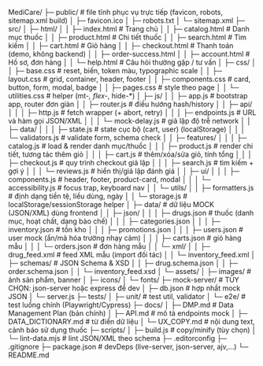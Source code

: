 MediCare/
├─ public/                       # file tĩnh phục vụ trực tiếp (favicon, robots, sitemap.xml build)
│  ├─ favicon.ico
│  ├─ robots.txt
│  └─ sitemap.xml
├─ src/
│  ├─ html/
│  │  ├─ index.html             # Trang chủ
│  │  ├─ catalog.html           # Danh mục thuốc
│  │  ├─ product.html           # Chi tiết thuốc
│  │  ├─ search.html            # Tìm kiếm
│  │  ├─ cart.html              # Giỏ hàng
│  │  ├─ checkout.html          # Thanh toán (demo, không backend)
│  │  ├─ order-success.html
│  │  ├─ account.html           # Hồ sơ, đơn hàng
│  │  └─ help.html              # Câu hỏi thường gặp / tư vấn
│  ├─ css/
│  │  ├─ base.css               # reset, biến, token màu, typographic scale
│  │  ├─ layout.css             # grid, container, header, footer
│  │  ├─ components.css         # card, button, form, modal, badge
│  │  ├─ pages.css              # style theo page
│  │  └─ utilities.css          # helper (mt-*, flex-*, hide-*)
│  ├─ js/
│  │  ├─ app.js                 # bootstrap app, router đơn giản
│  │  ├─ router.js              # điều hướng hash/history
│  │  ├─ api/
│  │  │  ├─ http.js            # fetch wrapper (+ abort, retry)
│  │  │  ├─ endpoints.js       # URL và hàm gọi JSON/XML
│  │  │  └─ mock-delay.js      # giả lập độ trễ network
│  │  ├─ data/
│  │  │  ├─ state.js           # state cục bộ (cart, user) (localStorage)
│  │  │  └─ validators.js      # validate form, schema check
│  │  ├─ features/
│  │  │  ├─ catalog.js         # load & render danh mục/thuốc
│  │  │  ├─ product.js         # render chi tiết, tương tác thêm giỏ
│  │  │  ├─ cart.js            # thêm/xóa/sửa giỏ, tính tổng
│  │  │  ├─ checkout.js        # quy trình checkout giả lập
│  │  │  ├─ search.js          # tìm kiếm + gợi ý
│  │  │  └─ reviews.js         # hiển thị/giả lập đánh giá
│  │  ├─ ui/
│  │  │  ├─ components.js      # header, footer, product-card, modal
│  │  │  └─ accessibility.js   # focus trap, keyboard nav
│  │  └─ utils/
│  │     ├─ formatters.js      # định dạng tiền tệ, liều dùng, ngày
│  │     └─ storage.js         # localStorage/sessionStorage helper
│  ├─ data/                     # dữ liệu MOCK (JSON/XML) dùng frontend
│  │  ├─ json/
│  │  │  ├─ drugs.json         # thuốc (danh mục, hoạt chất, dạng bào chế)
│  │  │  ├─ categories.json
│  │  │  ├─ inventory.json     # tồn kho
│  │  │  ├─ promotions.json
│  │  │  ├─ users.json         # user mock (ẩn/mã hóa trường nhạy cảm)
│  │  │  ├─ carts.json         # giỏ hàng mẫu
│  │  │  └─ orders.json        # đơn hàng mẫu
│  │  └─ xml/
│  │     ├─ drug_feed.xml      # feed XML mẫu (import đối tác)
│  │     └─ inventory_feed.xml
│  ├─ schemas/                  # JSON Schema & XSD
│  │  ├─ drug.schema.json
│  │  ├─ order.schema.json
│  │  └─ inventory_feed.xsd
│  └─ assets/
│     ├─ images/               # ảnh sản phẩm, banner
│     ├─ icons/
│     └─ fonts/
├─ mock-server/                 # TÙY CHỌN: json-server hoặc express để dev
│  ├─ db.json                   # hợp nhất mock JSON
│  └─ server.js
├─ tests/
│  ├─ unit/                     # test util, validator
│  └─ e2e/                      # test luồng chính (Playwright/Cypress)
├─ docs/
│  ├─ DMP.md                    # Data Management Plan (bản chính)
│  ├─ API.md                    # mô tả endpoints mock
│  ├─ DATA_DICTIONARY.md        # từ điển dữ liệu
│  └─ UX_COPY.md                # nội dung text, cảnh báo sử dụng thuốc
├─ scripts/
│  ├─ build.js                  # copy/minify (tùy chọn)
│  └─ lint-data.mjs             # lint JSON/XML theo schema
├─ .editorconfig
├─ .gitignore
├─ package.json                 # devDeps (live-server, json-server, ajv,…)
└─ README.md
